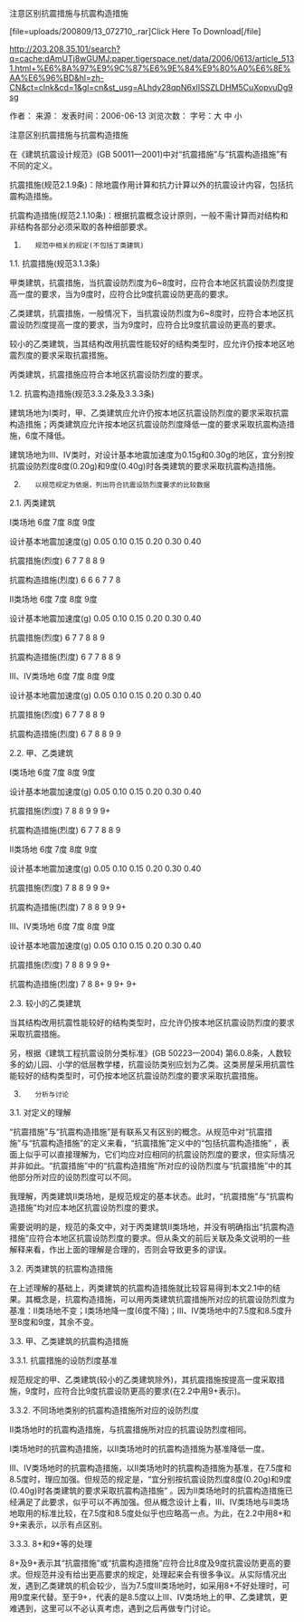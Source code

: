 注意区别抗震措施与抗震构造措施  

[file=uploads/200809/13_072710_.rar]Click Here To Download[/file]
 
http://203.208.35.101/search?q=cache:dAmUTj8wGUMJ:paper.tigerspace.net/data/2006/0613/article_5131.html+%E6%8A%97%E9%9C%87%E6%9E%84%E9%80%A0%E6%8E%AA%E6%96%BD&hl=zh-CN&ct=clnk&cd=1&gl=cn&st_usg=ALhdy28qpN6xlISSZLDHM5CuXopvuDg9sg
 
作者：      来源：     发表时间：2006-06-13     浏览次数：      字号：大  中  小 
 

注意区别抗震措施与抗震构造措施

 

在《建筑抗震设计规范》(GB 50011—2001)中对“抗震措施”与“抗震构造措施”有不同的定义。

抗震措施(规范2.1.9条)：除地震作用计算和抗力计算以外的抗震设计内容，包括抗震构造措施。

抗震构造措施(规范2.1.10条)：根据抗震概念设计原则，一般不需计算而对结构和非结构各部分必须采取的各种细部要求。

 

1.        规范中相关的规定(不包括丁类建筑)

 

1.1.       抗震措施(规范3.1.3条)

甲类建筑，抗震措施，当抗震设防烈度为6~8度时，应符合本地区抗震设防烈度提高一度的要求，当为9度时，应符合比9度抗震设防更高的要求。

乙类建筑，抗震措施，一般情况下，当抗震设防烈度为6~8度时，应符合本地区抗震设防烈度提高一度的要求，当为9度时，应符合比9度抗震设防更高的要求。

较小的乙类建筑，当其结构改用抗震性能较好的结构类型时，应允许仍按本地区地震烈度的要求采取抗震措施。

丙类建筑，抗震措施应符合本地区抗震设防烈度的要求。

1.2.       抗震构造措施(规范3.3.2条及3.3.3条)

建筑场地为Ⅰ类时，甲、乙类建筑应允许仍按本地区抗震设防烈度的要求采取抗震构造措施；丙类建筑应允许按本地区抗震设防烈度降低一度的要求采取抗震构造措施，6度不降低。

建筑场地为Ⅲ、Ⅳ类时，对设计基本地震加速度为0.15g和0.30g的地区，宜分别按抗震设防烈度8度(0.20g)和9度(0.40g)时各类建筑的要求采取抗震构造措施。

 

2.        以规范规定为依据，列出符合抗震设防烈度要求的比较数据

 

2.1.       丙类建筑

 

Ⅰ类场地                            6度                     7度                            8度                     9度

设计基本地震加速度(g)   0.05       0.10       0.15       0.20       0.30       0.40

抗震措施(烈度)                  6          7            7          8          8            9

抗震构造措施(烈度)          6          6            6          7          7            8

 

Ⅱ类场地                            6度                     7度                            8度                     9度

设计基本地震加速度(g)   0.05       0.10       0.15       0.20       0.30       0.40

抗震措施(烈度)                  6          7            7          8          8            9

抗震构造措施(烈度)          6          7            7          8          8            9

 

Ⅲ、Ⅳ类场地                    6度                     7度                            8度                     9度

设计基本地震加速度(g)   0.05       0.10       0.15       0.20       0.30       0.40

抗震措施(烈度)                  6          7            7          8          8            9

抗震构造措施(烈度)          6          7            8          8          9            9

 

2.2.       甲、乙类建筑

 

Ⅰ类场地                            6度                     7度                            8度                     9度

设计基本地震加速度(g)   0.05       0.10       0.15       0.20       0.30       0.40

抗震措施(烈度)                  7          8            8          9          9            9+

抗震构造措施(烈度)          6          7            7          8          8            9

 

Ⅱ类场地                            6度                     7度                            8度                     9度

设计基本地震加速度(g)   0.05       0.10       0.15       0.20       0.30       0.40

抗震措施(烈度)                  7          8            8          9          9            9+

抗震构造措施(烈度)          7          8            8          9          9            9+

 

Ⅲ、Ⅳ类场地                    6度                     7度                            8度                     9度

设计基本地震加速度(g)   0.05       0.10       0.15       0.20       0.30       0.40

抗震措施(烈度)                  7          8            8          9          9            9+

抗震构造措施(烈度)          7          8            8+        9          9+          9+

 

2.3.       较小的乙类建筑

当其结构改用抗震性能较好的结构类型时，应允许仍按本地区抗震设防烈度的要求采取抗震措施。

另，根据《建筑工程抗震设防分类标准》(GB 50223—2004) 第6.0.8条，人数较多的幼儿园、小学的低层教学楼，抗震设防类别应划为乙类。这类房屋采用抗震性能较好的结构类型时，可仍按本地区抗震设防烈度的要求采取抗震措施。

 

3.        分析与讨论

3.1.       对定义的理解

 “抗震措施”与“抗震构造措施”是有联系又有区别的概念。从规范中对“抗震措施”与“抗震构造措施”的定义来看，“抗震措施”定义中的“包括抗震构造措施” ，表面上似乎可以直接理解为，它们均应对应相同的抗震设防烈度的要求，但实际情况并非如此。“抗震措施”中的“抗震构造措施”所对应的设防烈度与“抗震措施”中的其他部分所对应的设防烈度可以不同。

我理解，丙类建筑Ⅱ类场地，是规范规定的基本状态。此时，“抗震措施”与“抗震构造措施”均对应本地区抗震设防烈度的要求。

需要说明的是，规范的条文中，对于丙类建筑Ⅱ类场地，并没有明确指出“抗震构造措施”应符合本地区抗震设防烈度的要求。但从条文的前后关联及条文说明的一些解释来看，作出上面的理解是合理的，否则会导致更多的谬误。

 

3.2.       丙类建筑的抗震构造措施

在上述理解的基础上，丙类建筑的抗震构造措施就比较容易得到本文2.1中的结果。其概念是，抗震构造措施，可以用丙类建筑抗震措施所对应的抗震设防烈度为基准：Ⅱ类场地不变；Ⅰ类场地降一度(6度不降)；Ⅲ、Ⅳ类场地中的7.5度和8.5度升至8度和9度，其余不变。

 

3.3.       甲、乙类建筑的抗震构造措施

3.3.1.      抗震措施的设防烈度基准

规范规定的甲、乙类建筑(较小的乙类建筑除外)，其抗震措施按提高一度采取措施，9度时，应符合比9度抗震设防更高的要求(在2.2中用9+表示)。

3.3.2.      不同场地类别的抗震构造措施所对应的设防烈度

Ⅱ类场地时的抗震构造措施，与抗震措施所对应的抗震设防烈度相同。

Ⅰ类场地时的抗震构造措施，以Ⅱ类场地时的抗震构造措施为基准降低一度。

Ⅲ、Ⅳ类场地时的抗震构造措施，以Ⅱ类场地时的抗震构造措施为基准，在7.5度和8.5度时，理应加强。但规范的规定是，“宜分别按抗震设防烈度8度(0.20g)和9度(0.40g)时各类建筑的要求采取抗震构造措施” 。因为Ⅱ类场地时的抗震构造措施已经满足了此要求，似乎可以不再加强。但从概念设计上看，Ⅲ、Ⅳ类场地与Ⅱ类场地取用的标准比较，在7.5度和8.5度处似乎也应略高一点。为此，在2.2中用8+和9+来表示，以示有点区别。

3.3.3.      8+和9+等的处理

8+及9+表示其“抗震措施”或“抗震构造措施”应符合比8度及9度抗震设防更高的要求。但规范并没有给出更高要求的规定，处理起来会有很多争议。从实际情况出发，遇到乙类建筑的机会较少，当为7.5度Ⅲ类场地时，如采用8+不好处理时，可用9度来代替。至于9+，代表的是8.5度以上Ⅲ、Ⅳ类场地上的甲、乙类建筑，更难遇到，这里可以不必认真考虑，遇到之后再做专门讨论。
